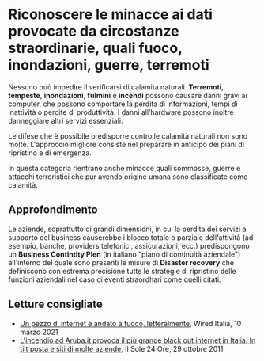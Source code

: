 # Riconoscere le minacce ai dati provocate da circostanze straordinarie, quali fuoco, inondazioni, guerre, terremoti

Nessuno può impedire il verificarsi di calamita naturali. **Terremoti**, **tempeste**, **inondazioni**, **fulmini** e **incendi** possono causare danni
gravi ai computer, che possono comportare la perdita di informazioni, tempi di inattività o perdite di produttività. I danni all’hardware possono inoltre
danneggiare altri servizi essenziali.

Le difese che è possibile predisporre contro le calamità naturali non sono molte. L'approccio migliore consiste nel preparare in anticipo dei piani di
ripristino e di emergenza.

In questa categoria rientrano anche minacce quali sommosse, guerre e attacchi terroristici che pur avendo origine umana sono classificate come calamità.

## Approfondimento

Le aziende, soprattutto di grandi dimensioni, in cui la perdita dei servizi a supporto del business causerebbe i blocco totale o parziale dell'attività
(ad esempio, banche, providers telefonici, assicurazioni, ecc.) predispongono un **Business Contintity Plen** (in italiano "piano di continuità aziendale")
all'interno del quale sono presenti le misure di **Disaster recovery** che definiscono con estrema precisione tutte le strategie di ripristino delle funzioni
aziendali nel caso di eventi straordhari come quelli citati.

## Letture consigliate

* [Un pezzo di internet è andato a fuoco, letteralmente](https://www.wired.it/internet/web/2021/03/10/incendio-data-center-ovh-strasburgo/), Wired Italia, 10 marzo 2021
* [L'incendio ad Aruba.it provoca il più grande black out internet in Italia. In tilt posta e siti di molte aziende](https://st.ilsole24ore.com/art/tecnologie/2011-04-29/incendio-server-arubait-tilt-121947.shtml), Il Sole 24 Ore, 29 ottobre 2011
